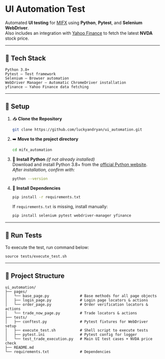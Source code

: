 # UI Automation Test

Automated **UI testing** for [MIFX](https://mifx.com) using **Python**, **Pytest**, and **Selenium WebDriver**.  
Also includes an integration with [Yahoo Finance](https://finance.yahoo.com/quote/NVDA/?guccounter=1) to fetch the latest **NVDA** stock price.

---

## 🤖 Tech Stack
```
Python 3.8+
Pytest – Test framework
Selenium – Browser automation
WebDriver Manager – Automatic ChromeDriver installation
yfinance – Yahoo Finance data fetching
```

---

## 🔧 Setup

1. 📥 **Clone the Repository**  
    ```bash
    git clone https://github.com/luckyandryan/ui_automation.git
    ```

2. ➡️ **Move to the project directory**  
    ```bash
    cd mifx_automation
    ```

3. 🐍 **Install Python** *(if not already installed)*  
    Download and install Python 3.8+ from the [official Python website](https://www.python.org/downloads/).  
    *After installation, confirm with:*
    ```bash
    python --version
    ```

4. 🔧 **Install Dependencies**  
    ```bash
    pip install -r requirements.txt
    ```

    If `requirements.txt` is missing, install manually:
    ```bash
    pip install selenium pytest webdriver-manager yfinance
    ```
---


## 🚀 Run Tests

To execute the test, run command below:
```
source tests/execute_test.sh
```

---

## 📁 Project Structure
```
ui_automation/
├── pages/
│   └── base_page.py              # Base methods for all page objects
│   ├── login_page.py             # Login page locators & actions
│   └── order_page.py             # Order verification locators & actions
│   └── trade_now_page.py         # Trade locators & actions
├── tests/
│   ├── conftest.py               # Pytest fixtures for WebDriver setup
│   ├── execute_test.sh           # Shell script to execute tests
│   ├── pytest.ini                # Pytest config for logger
│   └── test_trade_execution.py   # Main UI test cases + NVDA price check
├── README.md
└── requirements.txt              # Dependencies

```
